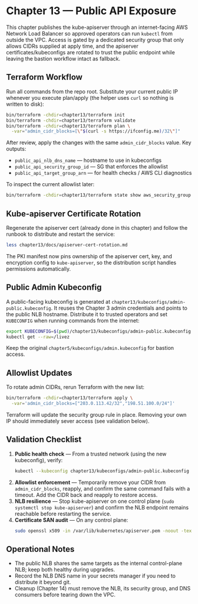 # Chapter 13 — Public API Exposure

This chapter publishes the kube-apiserver through an internet-facing AWS Network Load Balancer so approved operators can run `kubectl` from outside the VPC. Access is gated by a dedicated security group that only allows CIDRs supplied at apply time, and the apiserver certificates/kubeconfigs are rotated to trust the public endpoint while leaving the bastion workflow intact as fallback.

## Terraform Workflow
Run all commands from the repo root. Substitute your current public IP whenever you execute plan/apply (the helper uses `curl` so nothing is written to disk):

```bash
bin/terraform -chdir=chapter13/terraform init
bin/terraform -chdir=chapter13/terraform validate
bin/terraform -chdir=chapter13/terraform plan \
  -var="admin_cidr_blocks=[\"$(curl -s https://ifconfig.me)/32\"]"
```

After review, apply the changes with the same `admin_cidr_blocks` value. Key outputs:

- `public_api_nlb_dns_name` — hostname to use in kubeconfigs
- `public_api_security_group_id` — SG that enforces the allowlist
- `public_api_target_group_arn` — for health checks / AWS CLI diagnostics

To inspect the current allowlist later:

```bash
bin/terraform -chdir=chapter13/terraform state show aws_security_group.public_api | rg "cidr_blocks"
```

## Kube-apiserver Certificate Rotation
Regenerate the apiserver cert (already done in this chapter) and follow the runbook to distribute and restart the service:

```bash
less chapter13/docs/apiserver-cert-rotation.md
```

The PKI manifest now pins ownership of the apiserver cert, key, and encryption config to `kube-apiserver`, so the distribution script handles permissions automatically.

## Public Admin Kubeconfig
A public-facing kubeconfig is generated at `chapter13/kubeconfigs/admin-public.kubeconfig`. It reuses the Chapter 3 admin credentials and points to the public NLB hostname. Distribute it to trusted operators and set `KUBECONFIG` when running commands from the internet:

```bash
export KUBECONFIG=$(pwd)/chapter13/kubeconfigs/admin-public.kubeconfig
kubectl get --raw=/livez
```

Keep the original `chapter5/kubeconfigs/admin.kubeconfig` for bastion access.

## Allowlist Updates
To rotate admin CIDRs, rerun Terraform with the new list:

```bash
bin/terraform -chdir=chapter13/terraform apply \
  -var='admin_cidr_blocks=["203.0.113.42/32","198.51.100.0/24"]'
```

Terraform will update the security group rule in place. Removing your own IP should immediately sever access (see validation below).

## Validation Checklist
1. **Public health check** — From a trusted network (using the new kubeconfig), verify:
   ```bash
   kubectl --kubeconfig chapter13/kubeconfigs/admin-public.kubeconfig get --raw=/livez
   ```
2. **Allowlist enforcement** — Temporarily remove your CIDR from `admin_cidr_blocks`, reapply, and confirm the same command fails with a timeout. Add the CIDR back and reapply to restore access.
3. **NLB resilience** — Stop kube-apiserver on one control plane (`sudo systemctl stop kube-apiserver`) and confirm the NLB endpoint remains reachable before restarting the service.
4. **Certificate SAN audit** — On any control plane:
   ```bash
   sudo openssl x509 -in /var/lib/kubernetes/apiserver.pem -noout -text | grep -F "kthw-public-api"
   ```

## Operational Notes
- The public NLB shares the same targets as the internal control-plane NLB; keep both healthy during upgrades.
- Record the NLB DNS name in your secrets manager if you need to distribute it beyond git.
- Cleanup (Chapter 14) must remove the NLB, its security group, and DNS consumers before tearing down the VPC.
